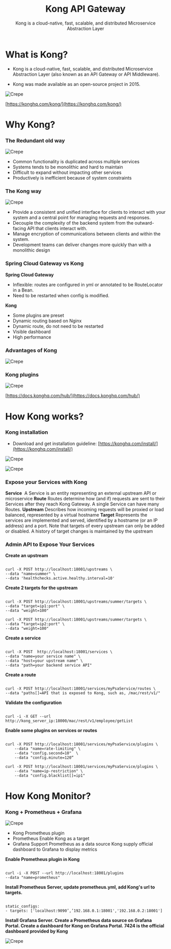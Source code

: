 ﻿---
layout: post
title: Kong API Gateway
subtitle: Kong is a cloud-native, fast, scalable, and distributed Microservice Abstraction Layer
tags: [technology]
comments: false
---
# What is Kong?

  - Kong is a cloud-native, fast, scalable, and distributed Microservice Abstraction Layer (also known as an API Gateway or API Middleware). 

  - Kong was made available as an open-source project in 2015.


![Crepe](/img/kong/p001.png)

[https://konghq.com/kong/](https://konghq.com/kong/)

# Why Kong?

### The Redundant old way
![Crepe](/img/kong/p002.png)

  - Common functionality is duplicated across multiple services
  - Systems tends to be monolithic and hard to maintain
  - Difficult to expand without impacting other services
  - Productively is inefficient because of system constraints

### The Kong way
![Crepe](/img/kong/p003.png)

  - Provide a consistent and unified interface for clients to interact with your system and a central point for managing requests and responses.
  - Decouple the complexity of the backend system from the outward-facing API that clients interact with.
  - Manage encryption of communications between clients and within the system.
  - Development teams can deliver changes more quickly than with a monolithic design

### Spring Cloud Gateway vs Kong

**Spring Cloud Gateway**
  - Inflexible: routes are configured in yml or annotated  to be RouteLocator in a Bean.
   - Need to be restarted when config is modified.


**Kong**
  - Some plugins are preset
  - Dynamic routing based on Nginx
  - Dynamic route, do not need to be restarted
  - Visible dashboard
  - High performance

### Advantages of Kong

  ![Crepe](/img/kong/p009.png)

### Kong plugins

![Crepe](/img/kong/p004.png)

[https://docs.konghq.com/hub/](https://docs.konghq.com/hub/)


# How Kong works?

### Kong installation

  - Download and get installation guideline: [https://konghq.com/install/](https://konghq.com/install/)

  ![Crepe](/img/kong/p005.png)

  ![Crepe](/img/kong/p006.png)

### Expose your Services with Kong

**Service**
 A Service is an entity representing an external upstream API or microservice
**Route**
Routes determine how (and if) requests are sent to their Services after they reach Kong Gateway. A single Service can have many Routes.
**Upstream**
Describes how incoming requests will be proxied or load balanced, represented by a virtual hostname
**Target**
Represents the services are implemented and served, identified by a hostname (or an IP address) and a port. Note that targets of every upstream can only be added or disabled. A history of target changes is maintained by the upstream

### Admin API  to Expose Your Services

**Create an upstream**
~~~

curl -X POST http://localhost:18001/upstreams \
--data "name=summer" \
--data 'healthchecks.active.healthy.interval=10'

~~~

**Create 2 targets for the upstream**
~~~

curl -X POST http://localhost:18001/upstreams/summer/targets \
--data "target=ip1:port" \
--data "weight=100"

curl -X POST http://localhost:18001/upstreams/summer/targets \
--data “target=ip2:port" \
--data "weight=100"

~~~

**Create a service**
~~~

curl -X POST  http://localhost:18001/services \
--data "name=your service name" \
--data "host=your upstream name" \
--data "path=your backend service API"

~~~

**Create a route**
~~~

curl -X POST http://localhost:18001/services/myPsaService/routes \
--data "paths[]=API that is exposed to Kong, such as, /mac/rest/v1/"

~~~

**Validate the configuration**
~~~

curl -i -X GET --url http://kong_server_ip:18000/mac/rest/v1/employee/getList

~~~

**Enable some plugins on services or routes**
~~~

curl -X POST http://localhost:18001/services/myPsaService/plugins \
    --data "name=rate-limiting" \
    --data "config.second=10"  \
    --data "config.minute=120“

curl -X POST http://localhost:18001/services/myPsaService/plugins \
    --data "name=ip-restriction" \
    --data "config.blacklist[]=ip1"

~~~

# How Kong Monitor?

### Kong + Prometheus + Grafana

  ![Crepe](/img/kong/p007.png)

  - Kong
    Prometheus plugin
  - Prometheus
   Enable Kong as a target
  - Grafana
Support Prometheus as a data source
Kong supply official dashboard to Grafana to display metrics

**Enable Prometheus plugin in Kong**
~~~

curl -i -X POST --url http://localhost:18001/plugins 
--data "name=prometheus"

~~~

**Install Prometheus Server, update prometheus.yml, add Kong's url to targets.**
~~~

static_configs:
- targets: ['localhost:9090’,’192.168.0.1:18001','192.168.0.2:18001']

~~~

**Install Grafana Server. Create a Prometheus data source on Grafana Portal. Create a dashboard for Kong on Grafana Portal. 7424 is the official dashboard provided by Kong**

  ![Crepe](/img/kong/p008.png)